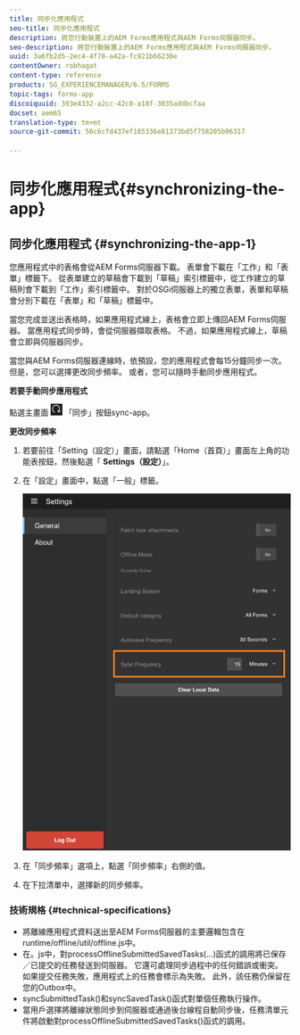 ```yaml
---
title: 同步化應用程式
seo-title: 同步化應用程式
description: 將您行動裝置上的AEM Forms應用程式與AEM Forms伺服器同步。
seo-description: 將您行動裝置上的AEM Forms應用程式與AEM Forms伺服器同步。
uuid: 3a6fb2d5-2ec4-4f78-a42a-fc921b66238e
contentOwner: robhagat
content-type: reference
products: SG_EXPERIENCEMANAGER/6.5/FORMS
topic-tags: forms-app
discoiquuid: 393e4332-a2cc-42c8-a18f-3035addbcfaa
docset: aem65
translation-type: tm+mt
source-git-commit: 56c6cfd437ef185336e81373bd5f758205b96317

---
```



# 同步化應用程式{#synchronizing-the-app}

## 同步化應用程式 {#synchronizing-the-app-1}

您應用程式中的表格會從AEM Forms伺服器下載。 表單會下載在「工作」和「表單」標籤下。 從表單建立的草稿會下載到「草稿」索引標籤中，從工作建立的草稿則會下載到「工作」索引標籤中。 對於OSGi伺服器上的獨立表單，表單和草稿會分別下載在「表單」和「草稿」標籤中。

當您完成並送出表格時，如果應用程式線上，表格會立即上傳回AEM Forms伺服器。 當應用程式同步時，會從伺服器擷取表格。 不過，如果應用程式線上，草稿會立即與伺服器同步。

當您與AEM Forms伺服器連線時，依預設，您的應用程式會每15分鐘同步一次。 但是，您可以選擇更改同步頻率。 或者，您可以隨時手動同步應用程式。

**若要手動同步應用程式**

點選主畫面 ![右下角的](assets/sync-app.png) 「同步」按鈕sync-app。

**更改同步頻率**

1. 若要前往「Setting（設定）」畫面，請點選「Home（首頁）」畫面左上角的功能表按鈕，然後點選「 **Settings（設定）**」。
1. 在「設定」畫面中，點選「一般」標籤。

   ![「常規設定」窗口中的同步頻率設定](assets/gen-settings-2.png)

1. 在「同步頻率」選項上，點選「同步頻率」右側的值。
1. 在下拉清單中，選擇新的同步頻率。

### 技術規格 {#technical-specifications}

* 將離線應用程式資料送出至AEM Forms伺服器的主要邏輯包含在runtime/offline/util/offline.js中。
* 在。js中，對processOfflineSubmittedSavedTasks(...)函式的調用將已保存／已提交的任務發送到伺服器。 它還可處理同步過程中的任何錯誤或衝突。 如果提交任務失敗，應用程式上的任務會標示為失敗。 此外，該任務仍保留在您的Outbox中。
* syncSubmittedTask()和syncSavedTask()函式對單個任務執行操作。
* 當用戶選擇將離線狀態同步到伺服器或通過後台線程自動同步後，任務清單元件將啟動對processOfflineSubmittedSavedTasks()函式的調用。
